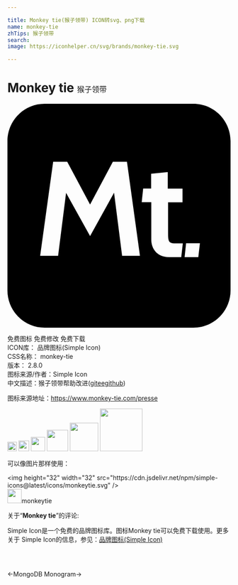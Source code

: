 ```yaml
---

title: Monkey tie(猴子领带) ICON转svg、png下载
name: monkey-tie
zhTips: 猴子领带
search: 
image: https://iconhelper.cn/svg/brands/monkey-tie.svg

---
```


# Monkey tie  <small style="font-size: 60%;font-weight: 100">猴子领带</small>

<div id="svg" class="svg-wrap">
<svg role="img" viewBox="0 0 24 24" xmlns="http://www.w3.org/2000/svg"><title>Monkey tie icon</title><path d="M20.001 0h-16C1.791 0 0 1.791 0 4.001v15.998C0 22.209 1.791 24 4.001 24h16C22.209 24 24 22.209 24 19.999V4.001C24 1.791 22.209 0 20.001 0zm-7.666 16.295l-.866-6.759-2.579 4.638-2.583-4.623-.858 6.744h-1.93l1.4-10.086H6.43L8.888 10.8l2.454-4.591h1.514l1.397 10.086h-1.918zm6.529-5.736h-1.585v3.257c0 1.095.087 1.151 1.096 1.151h.49l-.171 1.472h-1.293c-1.354 0-1.93-.95-1.93-1.89v-3.997h-1.027l.156-1.47h.855V7.504l1.79-.188v1.775h1.588v1.467h.031zm1.677 5.88h-1.484l.159-1.485h1.487l-.172 1.479.01.006z"/></svg>
</div>
<detail full-name='monkey-tie'></detail>

<div class="detail-page">
<p>
<span><span class="badge-success badge">免费图标</span> <span class="badge-success badge">免费修改</span>  <span class="badge-success badge">免费下载</span> </span>
<br/>
<span>
ICON库：
<span class="badge-secondary badge">品牌图标(Simple Icon)</span> 
</span>
<br/>
<span>
CSS名称：
<span class="badge-secondary badge">monkey-tie</span> 
</span>

<br/>
<span>
版本：
<span class="badge-secondary badge">2.8.0</span> 
</span>
<br/>
<span>图标来源/作者：<span class="badge-light badge">Simple Icon</span></span> 
<br/>
<span class="zh-detail">中文描述：<span class="badge-primary badge">猴子领带</span><span class="help-link"><span>帮助改进</span>(<a href="https://gitee.com/liuwave/icon-helper/edit/master/json/brands/monkey-tie.json" target="_blank" rel="noopener noreferrer">gitee</a><a href="https://github.com/liuwave/icon-helper/edit/master/json/brands/monkey-tie.json" target="_blank" rel="noopener noreferrer">github</a></span>)</span><br/>
</p>
</div><div class="description description alert alert-light"><p>图标来源地址：<a href="https://www.monkey-tie.com/presse" target="_blank" rel="noopener noreferrer">https://www.monkey-tie.com/presse</a></p></div>
<div class="alert alert-dark">
<img height="21" width="21" src="https://cdn.jsdelivr.net/npm/simple-icons@latest/icons/monkeytie.svg" />
<img height="24" width="24" src="https://cdn.jsdelivr.net/npm/simple-icons@latest/icons/monkeytie.svg" />
<img height="32" width="32" src="https://cdn.jsdelivr.net/npm/simple-icons@latest/icons/monkeytie.svg" />
<img height="48" width="48" src="https://cdn.jsdelivr.net/npm/simple-icons@latest/icons/monkeytie.svg" />
<img height="64" width="64" src="https://cdn.jsdelivr.net/npm/simple-icons@latest/icons/monkeytie.svg" />
<img height="96" width="96" src="https://cdn.jsdelivr.net/npm/simple-icons@latest/icons/monkeytie.svg" />

</div>
<div>
  <p>可以像图片那样使用：    
  </p>
  <div class="alert alert-primary" style="font-size: 14px">
    &lt;img height="32" width="32" src="https://cdn.jsdelivr.net/npm/simple-icons@latest/icons/monkeytie.svg" /&gt;
    <copy-btn content='<img height="32" width="32" src="https://cdn.jsdelivr.net/npm/simple-icons@latest/icons/monkeytie.svg" />'></copy-btn>
  </div>
  <div class="alert alert-secondary">
    <img height="32" width="32" src="https://cdn.jsdelivr.net/npm/simple-icons@latest/icons/monkeytie.svg" />monkeytie
    <copy-btn content="monkeytie" btn-title="复制图标名称"></copy-btn>
  </div>
</div>
<div class="icon-detail__container">
<p>关于“<b>Monkey tie</b>”的评论:</p>
</div>
<Vssue title="关于“Monkey tie”的评论" />
<div><p>Simple Icon是一个免费的品牌图标库。图标Monkey tie可以免费下载使用。更多关于  Simple Icon的信息，参见：<a target="_blank" href="https://iconhelper.cn/brands.html">品牌图标(Simple Icon)</a>
</p></div>


<div style="padding:2rem 0 " class="page-nav"><p class="inner"><span class="prev">←<router-link to="/icon/mongodb.html">MongoDB</router-link></span> <span class="next"><router-link to="/icon/monogram.html">Monogram</router-link>→</span></p></div>
